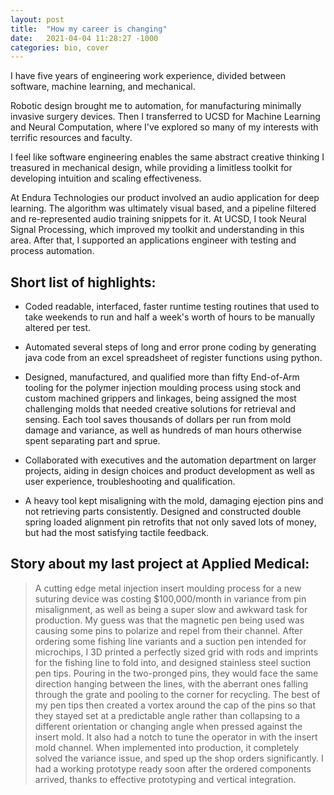```yaml
---
layout: post
title:  "How my career is changing"
date:   2021-04-04 11:28:27 -1000
categories: bio, cover
---
```

I have five years of engineering work experience, divided between software, machine learning, and mechanical.

Robotic design brought me to automation, for manufacturing minimally invasive surgery devices. Then I transferred to UCSD for Machine Learning and Neural Computation, where I've explored so many of my interests with terrific resources and faculty.

I feel like software engineering enables the same abstract creative thinking I treasured in mechanical design, while providing a limitless toolkit for developing intuition and scaling effectiveness.

At Endura Technologies our product involved an audio application for deep learning. The algorithm was ultimately visual based, and a pipeline filtered and re-represented audio training snippets for it. At UCSD, I took Neural Signal Processing, which improved my toolkit and understanding in this area. After that, I supported an applications engineer with testing and process automation.

## Short list of highlights:

- Coded readable, interfaced, faster runtime testing routines that used to take weekends to run and half a week's worth of hours to be manually altered per test.

- Automated several steps of long and error prone coding by generating java code from an excel spreadsheet of register functions using python.

- Designed, manufactured, and qualified more than fifty End-of-Arm tooling for the polymer injection moulding process using stock and custom machined grippers and linkages, being assigned the most challenging molds that needed creative solutions for retrieval and sensing. Each tool saves thousands of dollars per run from mold damage and variance, as well as hundreds of man hours otherwise spent separating part and sprue.

- Collaborated with executives and the automation department on larger projects, aiding in design choices and product development as well as user experience, troubleshooting and qualification.

- A heavy tool kept misaligning with the mold, damaging ejection pins and not retrieving parts consistently. Designed and constructed double spring loaded alignment pin retrofits that not only saved lots of money, but had the most satisfying tactile feedback.

## Story about my last project at Applied Medical:

> 	A cutting edge metal injection insert moulding process for a new suturing device was costing $100,000/month in variance from pin misalignment, as well as being a super slow and awkward task for production.
> 	My guess was that the magnetic pen being used was causing some pins to polarize and repel from their channel. After ordering some fishing line variants and a suction pen intended for microchips, I 3D printed a perfectly sized grid with rods and imprints for the fishing line to fold into, and designed stainless steel suction pen tips. Pouring in the two-pronged pins, they would face the same direction hanging between the lines, with the aberrant ones falling through the grate and pooling to the corner for recycling. The best of my pen tips then created a vortex around the cap of the pins so that they stayed set at a predictable angle rather than collapsing to a different orientation or changing angle when pressed against the insert mold. It also had a notch to tune the operator in with the insert mold channel.
> 	When implemented into production, it completely solved the variance issue, and sped up the shop orders significantly. I had a working prototype ready soon after the ordered components arrived, thanks to effective prototyping and vertical integration.
